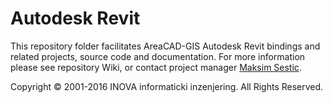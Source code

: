 ﻿# Autodesk Revit

This repository folder facilitates AreaCAD-GIS Autodesk Revit bindings and related projects, source code and documentation. For more information please see repository Wiki, or contact project manager [Maksim Sestic](https://github.com/SesticM).

Copyright © 2001-2016 INOVA informaticki inzenjering. All Rights Reserved. 

